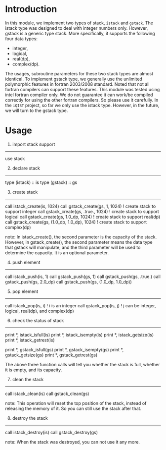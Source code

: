 Introduction
============

In this module, we implement two types of stack, `istack` and `gstack`. The istack type was designed to deal with integer numbers only. However, gstack is a generic type stack. More specifically, it supports the following four data types:

* integer,
* logical,
* real(dp),
* complex(dp).

The usages, subroutine parameters for these two stack types are almost identical. To implement gstack type, we generally use the unlimited polymorphic features in fortran 2003/2008 standard. Noted that not all fortran compilers can support these features. This module was tested using intel fortran compiler only. We do not guarantee it can work/be compiled correctly for using the other fortran compilers. So please use it carefully. In the `iQIST` project, so far we only use the istack type. However, in the future, we will turn to the gstack type.

Usage
=====

1. import stack support
-----------------------

use stack

2. declare stack
----------------

type (istack) :: is
type (gstack) :: gs

3. create stack
---------------

call istack_create(is, 1024)
call gstack_create(gs, 1, 1024) ! create stack to support integer
call gstack_create(gs, .true., 1024) ! create stack to support logical
call gstack_create(gs, 1.0_dp, 1024) ! create stack to support real(dp)
call gstack_create(gs, (1.0_dp, 1.0_dp), 1024) ! create stack to support complex(dp)

note: In istack_create(), the second parameter is the capacity of the
stack. However, in gstack_create(), the second parameter means the data
type that gstack will manipulate, and the third parameter will be used
to determine the capacity. It is an optional parameter.

4. push element
---------------

call istack_push(is, 1)
call gstack_push(gs, 1)
call gstack_push(gs, .true.)
call gstack_push(gs, 2.0_dp)
call gstack_push(gs, (1.0_dp, 1.0_dp))

5. pop element
--------------

call istack_pop(is, i) ! i is an integer
call gstack_pop(is, j) ! j can be integer, logical, real(dp), and complex(dp)

6. check the status of stack
----------------------------

print *, istack_isfull(is)
print *, istack_isempty(is)
print *, istack_getsize(is)
print *, istack_getrest(is)

print *, gstack_isfull(gs)
print *, gstack_isempty(gs)
print *, gstack_getsize(gs)
print *, gstack_getrest(gs)

The above three function calls will tell you whether the stack is full,
whether it is empty, and its capacity.

7. clean the stack
------------------

call istack_clean(is)
call gstack_clean(gs)

note: This operation will reset the top position of the stack, instead
of releasing the memory of it. So you can still use the stack after that.

8. destroy the stack
--------------------

call istack_destroy(is)
call gstack_destroy(gs)

note: When the stack was destroyed, you can not use it any more.
